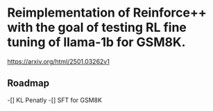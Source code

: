 # Reimplementation of Reinforce++ with the goal of testing RL fine tuning of llama-1b for GSM8K.

https://arxiv.org/html/2501.03262v1

## Roadmap
-[] KL Penatly
-[] SFT for GSM8K
